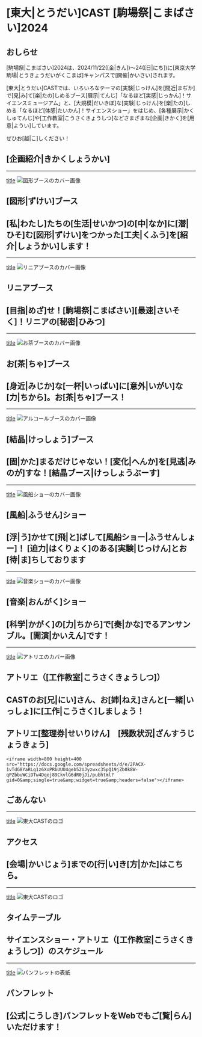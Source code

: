 
# [東大|とうだい]CAST [駒場祭|こまばさい]2024

## おしらせ

[駒場祭|こまばさい]2024は、2024/11/22([金|きん])〜24([日|にち])に[東京大学駒場|とうきょうだいがくこまば]キャンパスで[開催|かいさい]されます。

[東大|とうだい]CASTでは、いろいろなテーマの[実験|じっけん]を[間近|まぢか]で[見|み]て[楽|たの]しめるブース[展示|てんじ]「なるほど[実感|じっかん]！サイエンスミュージアム」と、[大規模|だいきぼ]な[実験|じっけん]を[楽|たの]しめる「なるほど[体感|たいかん]！サイエンスショー」をはじめ、[各種展示|かくしゅてんじ]や[工作教室|こうさくきょうしつ]などさまざまな[企画|きかく]を[用意|ようい]しています。

ぜひお[越|こ]しください！

## [企画紹介|きかくしょうかい]

---
[title](shape)
![図形ブースのカバー画像](/img/toppage/kf24アイコン_図形_ver.2.png)
## [図形|ずけい]ブース
[私|わたし]たちの[生活|せいかつ]の[中|なか]に[潜|ひそ]む[図形|ずけい]をつかった[工夫|くふう]を[紹介|しょうかい]します！
---
---
[title](linear)
![リニアブースのカバー画像](/img/toppage/kf24アイコン_リニア_ver.2.png)
## リニアブース
[目指|めざ]せ！[駒場祭|こまばさい][最速|さいそく]！リニアの[秘密|ひみつ]
---
---
[title](architecture)
![お茶ブースのカバー画像](/img/toppage/kf24アイコン_お茶_ver.2.png)
## お[茶|ちゃ]ブース
[身近|みじか]な[一杯|いっぱい]に[意外|いがい]な[力|ちから]。お[茶|ちゃ]ブース！
---
---
[title](alcohol)
![アルコールブースのカバー画像](/img/toppage/kf24アイコン_結晶_ver.2.png)
## [結晶|けっしょう]ブース
[固|かた]まるだけじゃない！[変化|へんか]を[見逃|みのが]すな！[結晶ブース|けっしょうぶーす]
---
---
[title](weather)
![風船ショーのカバー画像](/img/toppage/kf24アイコン_風船_ver.2.png)
## [風船|ふうせん]ショー
[浮|う]かせて[飛|と]ばして[風船ショー|ふうせんしょー]！
[迫力|はくりょく]のある[実験|じっけん]とお[待|ま]ちしております
---
---
[title](weather)
![音楽ショーのカバー画像](/img/toppage/kf24アイコン_音楽_ver.2.png)
## [音楽|おんがく]ショー
[科学|かがく]の[力|ちから]で[奏|かな]でるアンサンブル。[開演|かいえん]です！
---
---
[title](atelier)
![アトリエのカバー画像](/img/toppage/アトリエ_top.png)

## アトリエ（[工作教室|こうさくきょうしつ]）

CASTのお[兄|にい]さん、お[姉|ねえ]さんと[一緒|いっしょ]に[工作|こうさく]しましょう！
---

## アトリエ[整理券|せいりけん]　[残数状況|ざんすうじょうきょう]

```
<iframe width=800 height=400 src="https://docs.google.com/spreadsheets/d/e/2PACX-1vTdG8YaRLg1z6XoPRbUUU4geb52UJyzwxc35pQ19jZb0k8W-qPZbbuWCiDTw4Dqej89CkvlG6dR0jJi/pubhtml?gid=0&amp;single=true&amp;widget=true&amp;headers=false"></iframe>
```

## ごあんない

---
[title](access)
![東大CASTのロゴ](/img/sponsors/utcast.gif)
## アクセス

[会場|かいじょう]までの[行|い]き[方|かた]はこちら。
---
---
[title](timetable)
![東大CASTのロゴ](/img/sponsors/utcast.gif)
## タイムテーブル
サイエンスショー・アトリエ（[工作教室|こうさくきょうしつ]）のスケジュール
---
---
[title](pamphlet)
![パンフレットの表紙](/img/pamphlet/pamphlet.png)
## パンフレット
[公式|こうしき]パンフレットをWebでもご[覧|らん]いただけます！
---
